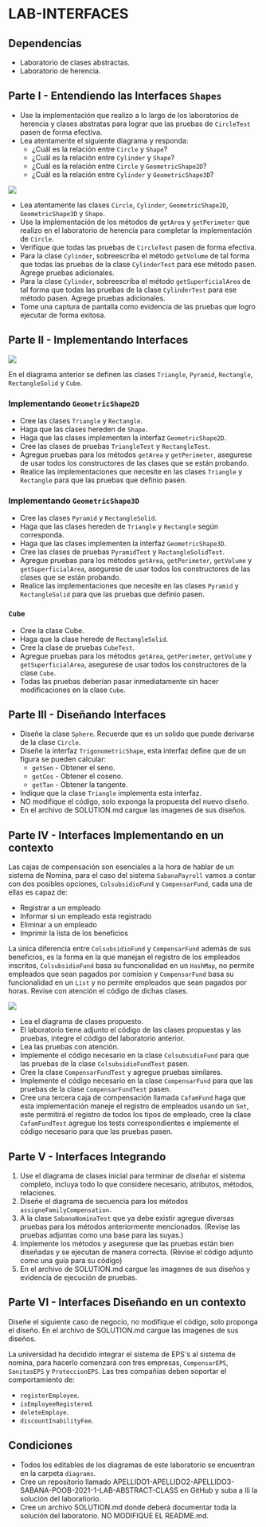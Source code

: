 # LAB-INTERFACES

## Dependencias

* Laboratorio de clases abstractas.
* Laboratorio de herencia.

## Parte I - Entendiendo las Interfaces `Shapes`

* Use la implementación que realizo a lo largo de los laboratorios de herencia y clases abstratas para lograr que las pruebas de `CircleTest` pasen de forma efectiva.
* Lea atentamente el siguiente diagrama y responda:
    * ¿Cuál es la relación entre `Circle` y `Shape`?
    * ¿Cuál es la relación entre `Cylinder` y `Shape`?
    * ¿Cuál es la relación entre `Circle` y `GeometricShape2D`?
    * ¿Cuál es la relación entre `Cylinder` y `GeometricShape3D`?

![](img/shapes-init-class-diagram.svg)

* Lea atentamente las clases `Circle`, `Cylinder`, `GeometricShape2D`, `GeometricShape3D` y `Shape`.
* Use la implementación de los métodos de `getArea` y `getPerimeter` que realizo en el laboratorio de herencia para completar la implementación de `Circle`.
* Verifique que todas las pruebas de `CircleTest` pasen de forma efectiva.
* Para la clase `Cylinder`, sobreescriba el método `getVolume` de tal forma que todas las pruebas de la clase `CylinderTest` para ese método pasen. Agrege pruebas adicionales.
* Para la clase `Cylinder`, sobreescriba el método `getSuperficialArea` de tal forma que todas las pruebas de la clase `CylinderTest` para ese método pasen. Agrege pruebas adicionales.
* Tome una captura de pantalla como evidencia de las pruebas que logro ejecutar de forma exitosa.

## Parte II - Implementando Interfaces

![](img/shapes-design-class-diagram.svg)

En el diagrama anterior se definen las clases `Triangle`, `Pyramid`, `Rectangle`, `RectangleSolid` y `Cube`.

### Implementando `GeometricShape2D`

* Cree las clases `Triangle` y `Rectangle`. 
* Haga que las clases hereden de `Shape`.
* Haga que las clases implementen la interfaz `GeometricShape2D`.
* Cree las clases de pruebas `TriangleTest` y `RectangleTest`.
* Agregue pruebas para los métodos `getArea` y `getPerimeter`, asegurese de usar todos los constructores de las clases que se están probando.
* Realice las implementaciones que necesite en las clases `Triangle` y `Rectangle` para que las pruebas que definio pasen.

### Implementando `GeometricShape3D`

* Cree las clases `Pyramid` y `RectangleSolid`. 
* Haga que las clases hereden de `Triangle` y `Rectangle` según corresponda.
* Haga que las clases implementen la interfaz `GeometricShape3D`.
* Cree las clases de pruebas `PyramidTest` y `RectangleSolidTest`.
* Agregue pruebas para los métodos `getArea`, `getPerimeter`, `getVolume` y `getSuperficialArea`, asegurese de usar todos los constructores de las clases que se están probando.
* Realice las implementaciones que necesite en las clases `Pyramid` y `RectangleSolid` para que las pruebas que definio pasen.

### `Cube`

* Cree la clase Cube.
* Haga que la clase herede de `RectangleSolid`.
* Cree la clase de pruebas `CubeTest`.
* Agregue pruebas para los métodos `getArea`, `getPerimeter`, `getVolume` y `getSuperficialArea`, asegurese de usar todos los constructores de la clase `Cube`.
* Todas las pruebas deberían pasar inmediatamente sin hacer modificaciones en la clase `Cube`.

## Parte III - Diseñando Interfaces

* Diseñe la clase `Sphere`. Recuerde que es un solido que puede derivarse de la clase `Circle`.
* Diseñe la interfaz `TrigonometricShape`, esta interfaz define que de un figura se pueden calcular:
    * `getSen` - Obtener el seno.
    * `getCos` - Obtener el coseno.
    * `getTan` - Obtener la tangente.
* Indique que la clase `Triangle` implementa esta interfaz.
* NO modifique el código, solo exponga la propuesta del nuevo diseño.
* En el archivo de SOLUTION.md cargue las imagenes de sus diseños.

## Parte IV - Interfaces Implementando en un contexto

Las cajas de compensación son esenciales a la hora de hablar de un sistema de Nomina, para el caso del sistema `SabanaPayroll` vamos a contar con dos posibles opciones, `ColsubsidioFund` y `CompensarFund`, cada una de ellas es capaz de:

* Registrar a un empleado
* Informar si un empleado esta registrado
* Eliminar a un empleado
* Imprimir la lista de los beneficios

La única diferencia entre `ColsubsidioFund` y `CompensarFund` además de sus beneficios, es la forma en la que manejan el registro de los empleados inscritos, `ColsubsidioFund` basa su funcionalidad en un `HashMap`, no permite empleados que sean pagados por comision y `CompensarFund` basa su funcionalidad en un `List` y no permite empleados que sean pagados por horas. Revise con atención el código de dichas clases.

![](img/sabanapayroll-class-diagram-Fund.svg)

* Lea el diagrama de clases propuesto.
* El laboratorio tiene adjunto el código de las clases propuestas y las pruebas, integre el código del laboratorio anterior.
* Lea las pruebas con atención.
* Implemente el código necesario en la clase `ColsubsidioFund` para que las pruebas de la clase `ColsubsidioFundTest` pasen.
* Cree la clase `CompensarFundTest` y agregue pruebas similares.
* Implemente el código necesario en la clase `CompensarFund` para que las pruebas de la clase `CompensarFundTest` pasen.
* Cree una tercera caja de compensación llamada `CafamFund` haga que esta implementación maneje el registro de empleados usando un `Set`, este permitirá el registro de todos los tipos de empleado, cree la clase `CafamFundTest` agregue los tests correspondientes e implemente el código necesario para que las pruebas pasen.   
 
## Parte V - Interfaces Integrando

1. Use el diagrama de clases inicial para terminar de diseñar el sistema completo, incluya todo lo que considere necesario, atributos, métodos, relaciones.
2. Diseñe el diagrama de secuencia para los métodos `assigneFamilyCompensation`.
3. A la clase `SabanaNominaTest` que ya debe existir agregue diversas pruebas para los métodos anteriormente mencionados. (Revise las pruebas adjuntas como una base para las suyas.)
4. Implemente los métodos y asegurese que las pruebas están bien diseñadas y se ejecutan de manera correcta. (Revise el código adjunto como una guía para su código)
5. En el archivo de SOLUTION.md cargue las imagenes de sus diseños y evidencia de ejecución de pruebas.

## Parte VI - Interfaces Diseñando en un contexto

Diseñe el siguiente caso de negocio, no modifique el código, solo proponga el diseño. En el archivo de SOLUTION.md cargue las imagenes de sus diseños.

La universidad ha decidido integrar el sistema de EPS's al sistema de nomina, para hacerlo comenzará con tres empresas, `CompensarEPS`, `SanitasEPS` y `ProteccionEPS`. Las tres compañías deben soportar el comportamiento de:

* `registerEmployee`.
* `isEmployeeRegistered`.
* `deleteEmploye`.
* `discountInabilityFee`.

 ## Condiciones
 
 * Todos los editables de los diagramas de este laboratorio se encuentran en la carpeta `diagrams`.
 * Cree un repositorio llamado APELLIDO1-APELLIDO2-APELLIDO3-SABANA-POOB-2021-1-LAB-ABSTRACT-CLASS en GitHub y suba a llí la solución del laboratiorio.
 * Cree un archivo SOLUTION.md donde deberá documentar toda la solución del laboratorio. NO MODIFIQUE EL README.md.
